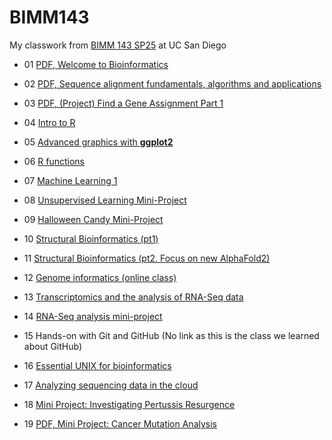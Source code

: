 # BIMM143
My classwork from [BIMM 143 SP25](https://bioboot.github.io/bimm143_S25/) at UC San Diego

- 01 [PDF, Welcome to Bioinformatics](https://github.com/sarahmirsaidi/BIMM143_github/blob/main/Lab%201%20Handout%20-%20Sarah%20Mirsaidi%20Madjdabadi%20(BIMM%20143).pdf)

- 02 [PDF, Sequence alignment fundamentals, algorithms and applications](https://github.com/sarahmirsaidi/BIMM143_github/blob/main/Lab%2002%20-%20Sarah%20Mirsaidi%20Madjdabadi%20(BIMM%20143).pdf)

- 03 [PDF, (Project) Find a Gene Assignment Part 1](https://github.com/sarahmirsaidi/BIMM143_github/blob/main/Lab%203%20Handout%20-%20Sarah%20Mirsaidi%20Madjdabadi%20(BIMM%20143).pdf)

- 04 [Intro to R](class04/class04.md)

- 05 [Advanced graphics with **ggplot2**](class05/class05.md)

- 06 [R functions](class06/class06.md)
  
- 07 [Machine Learning 1](class07/class07.md)

- 08 [Unsupervised Learning Mini-Project](class08_mini_project/class08miniproject.md)

- 09 [Halloween Candy Mini-Project](class09/class09_halloweenminiproject.md)

- 10 [Structural Bioinformatics (pt1)](class10/class10_structuralbioinformatics1.md)

- 11 [Structural Bioinformatics (pt2. Focus on new AlphaFold2)](class10/class11_alphafold.md)

- 12 [Genome informatics (online class)](class12_1/class12hw.md)

- 13 [Transcriptomics and the analysis of RNA-Seq data](class13/class13.md)

- 14 [RNA-Seq analysis mini-project](class14/class14.md)

- 15 Hands-on with Git and GitHub (No link as this is the class we learned about GitHub)

- 16 [Essential UNIX for bioinformatics](class16/class16_HW.md)

- 17 [Analyzing sequencing data in the cloud](class17_AWSpt2/class17_HWK.md)

- 18 [Mini Project: Investigating Pertussis Resurgence](class18/class18.md)

- 19 [PDF, Mini Project: Cancer Mutation Analysis](lab19.pdf)
